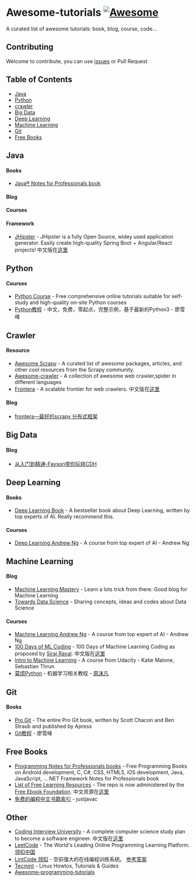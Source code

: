# Awesome-tutorials [![Awesome](https://cdn.rawgit.com/sindresorhus/awesome/d7305f38d29fed78fa85652e3a63e154dd8e8829/media/badge.svg)](https://github.com/sindresorhus/awesome)
A curated list of awesome tutorials: book, blog, course, code...

## Contributing

Welcome to contribute, you can use [issues](https://github.com/chufucun/awesome-tutorials/issues) or Pull Request 

## Table of Contents

  - [Java](#java)
  - [Python](#python)
  - [crawler](#Scrapy)
  - [Big Data](#big-data)
  - [Deep Learning](#deep-learning)
  - [Machine Learning](#machine-learning)
  - [Git](#git)
  - [Free Books](#free-book)

## Java
 
#### Books
+ [Java® Notes for Professionals book](https://goalkicker.com/JavaBook/)

#### Blog

#### Courses

#### Framework
+ [JHipster](https://www.jhipster.tech/) - JHipster is a fully Open Source, widey used application generator. Easily create high-quality Spring Boot + Angular/React projects! 中文版在[这里](https://www.jhipster-cn.tech/)

## Python

#### Courses
+ [Python Course](https://www.python-course.eu) - Free comprehensive online tutorials suitable for self-study and high-quality on-site Python courses
+ [Python教程](https://www.liaoxuefeng.com/wiki/0014316089557264a6b348958f449949df42a6d3a2e542c000) - 中文，免费，零起点，完整示例，基于最新的Python3 - 廖雪峰

## Crawler

#### Resource
+ [Awesome Scrapy](https://github.com/michael-yin/awesome-scrapy) - A curated list of awesome packages, articles, and other cool resources from the Scrapy community.
+ [Awesome-crawler](https://github.com/BruceDone/awesome-crawler) - A collection of awesome web crawler,spider in different languages
+ [Frontera](https://github.com/scrapinghub/frontera) - A scalable frontier for web crawlers. 中文版在[这里](https://frontera-docs-zh-cn.readthedocs.io/zh_CN/latest/index.html)

#### Blog
+ [frontera—最好的scrapy 分布式框架](https://www.jianshu.com/p/ff8846ad0e94)

## Big Data

#### Blog
+ [从入门到精通-Fayson带你玩转CDH](https://mp.weixin.qq.com/s?__biz=MzI4OTY3MTUyNg==&mid=100003774&idx=1&sn=f4180e2f5162b92c6665b220376a5fff&chksm=6c2adfb75b5d56a1038a1dfed4c1ab35564c17e663de8df36a9310189b9ea40ca318063552d1&scene=18#rd)

## Deep Learning  

#### Books
+ [Deep Learning Book](http://www.deeplearningbook.org/) - A bestseller book about Deep Learning, written by top experts of AI. Really recommend this.

#### Courses
+ [Deep Learning Andrew Ng](https://www.coursera.org/specializations/deep-learning) - A course from top expert of AI - Andrew Ng

## Machine Learning

#### Blog
+ [Machine Learning Mastery](https://machinelearningmastery.com/) - Learn a lots trick from there. Good blog for Machine Learning
+ [Towards Data Science](https://medium.com/towards-data-science) - Sharing concepts, ideas and codes about Data Science

#### Courses
+ [Machine Learning Andrew Ng](https://www.coursera.org/learn/machine-learning) - A course from top expert of AI - Andrew Ng
+ [100 Days of ML Coding](https://github.com/Avik-Jain/100-Days-Of-ML-Code) - 100 Days of Machine Learning Coding as proposed by [Siraj Raval](https://github.com/llSourcell). 中文版在[这里](https://github.com/MLEveryday/100-Days-Of-ML-Code)
+ [Intro to Machine Learning](https://cn.udacity.com/course/intro-to-machine-learning--ud120) - A course from Udacity - Katie Malone, Sebastian Thrun
+ [莫烦Python](https://morvanzhou.github.io/) - 机器学习相关教程 - [周沫凡](https://morvanzhou.github.io/about/)

## Git

#### Books
+ [Pro Git](https://git-scm.com/book/zh/v2) - The entire Pro Git book, written by Scott Chacon and Ben Straub and published by Apress
+ [Git教程](https://www.liaoxuefeng.com/wiki/0013739516305929606dd18361248578c67b8067c8c017b000) - 廖雪峰

## Free Books

+ [Programming Notes for Professionals books](https://goalkicker.com/) - Free Programming Books on Android development, C, C#, CSS, HTML5, iOS development, Java, JavaScript, ... NET Framework Notes for Professionals book
+ [List of Free Learning Resources](https://ebookfoundation.github.io/free-programming-books/) - The repo is now administered by the [Free Ebook Foundation](https://ebookfoundation.org). 中文资源在[这里](https://ebookfoundation.github.io/free-programming-books/free-programming-books-zh.html)
+ [免费的编程中文书籍索引](https://github.com/justjavac/free-programming-books-zh_CN) - justjavac

## Other

+ [Coding Interview University](https://github.com/jwasham/coding-interview-university) - A complete computer science study plan to become a software engineer.
 中文版在[这里](https://github.com/jwasham/coding-interview-university/blob/master/translations/README-cn.md)
+ [LeetCode](https://leetcode.com/) - The World's Leading Online Programming Learning Platform. [领扣中国](https://leetcode-cn.com)
+ [LintCode 领扣](https://www.lintcode.com) - 空前强大的在线编程训练系统。 [参考答案](https://www.jiuzhang.com/solutions/)
+ [Tecmint](https://www.tecmint.com/) - Linux Howtos, Tutorials & Guides
+ [Awesome-programming-tutorials](https://github.com/TranBaVinhSon/awesome-programming-tutorials)
